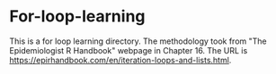 # For-loop-learning
This is a for loop learning directory. The methodology took from "The Epidemiologist R Handbook" webpage in Chapter 16. The URL is https://epirhandbook.com/en/iteration-loops-and-lists.html.

